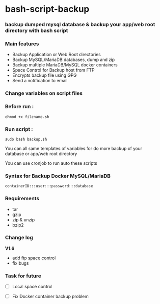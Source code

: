 # bash-script-backup
### backup dumped mysql database  &amp; backup your app/web root directory with bash script

### Main features

 - Backup Application or Web Root directories 
 - Backup MySQL/MariaDB databases, dump and zip
 - Backup multiple MariaDB/MySQL docker containers
 - Space Control for Backup host from FTP
 - Encrypts backup file using GPG
 - Send a notification to email
   
### Change variables on script files

### Before run :
```
chmod +x filename.sh
```
### Run script : 
```
sudo bash backup.sh
```

You can all same templates of variables for do more backup of your database or app/web root directory

You can use cronjob to run auto these scripts

### Syntax for Backup Docker MySQL/MariaDB
```
containerID:::user:::password:::database
```

### Requirements

- tar
- gzip 
- zip & unzip
- bzip2


### Change log

**V1.6**
- add ftp space control
- fix bugs

### Task for future

- [ ] Local space control
- [ ] Fix Docker container backup problem


